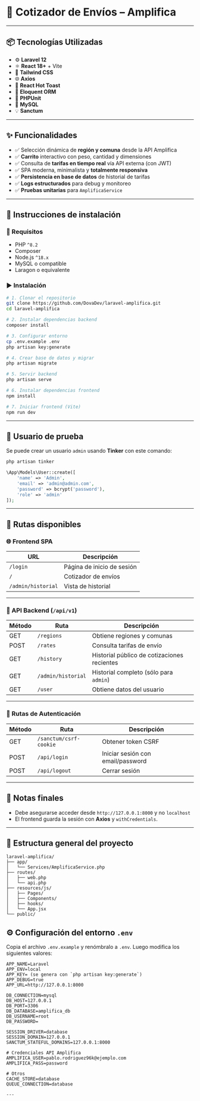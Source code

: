 # 🚚 Cotizador de Envíos – Amplifica

---

## 📦 Tecnologías Utilizadas

- ⚙️ **Laravel 12**
- ⚛️ **React 18+** + Vite
- 🎨 **Tailwind CSS**
- 🌐 **Axios**
- 🔔 **React Hot Toast**
- 🧠 **Eloquent ORM**
- 🧪 **PHPUnit**
- 🐬 **MySQL**
- 💡 **Sanctum**

---

## ✨ Funcionalidades

- ✅ Selección dinámica de **región y comuna** desde la API Amplifica
- ✅ **Carrito** interactivo con peso, cantidad y dimensiones
- ✅ Consulta de **tarifas en tiempo real** vía API externa (con JWT)
- ✅ SPA moderna, minimalista y **totalmente responsiva**
- ✅ **Persistencia en base de datos** de historial de tarifas
- ✅ **Logs estructurados** para debug y monitoreo
- ✅ **Pruebas unitarias** para `AmplificaService`

---

## 🧪 Instrucciones de instalación

### 🔧 Requisitos

- PHP `^8.2`
- Composer
- Node.js `^18.x`
- MySQL o compatible
- Laragon o equivalente

### ▶️ Instalación

```bash
# 1. Clonar el repositorio
git clone https://github.com/DovaDev/laravel-amplifica.git
cd laravel-amplifica

# 2. Instalar dependencias backend
composer install

# 3. Configurar entorno
cp .env.example .env
php artisan key:generate

# 4. Crear base de datos y migrar
php artisan migrate

# 5. Servir backend
php artisan serve
```

```bash
# 6. Instalar dependencias frontend
npm install

# 7. Iniciar frontend (Vite)
npm run dev
```

---

## 🔐 Usuario de prueba

Se puede crear un usuario `admin` usando **Tinker** con este comando:

```bash
php artisan tinker
```

```php
\App\Models\User::create([
    'name' => 'Admin',
    'email' => 'admin@admin.com',
    'password' => bcrypt('password'),
    'role' => 'admin'
]);
```

---

## 🔀 Rutas disponibles

### 🌐 Frontend SPA

| URL                              | Descripción                         |
|----------------------------------|-------------------------------------|
| `/login`                         | Página de inicio de sesión          |
| `/`                              | Cotizador de envíos|
| `/admin/historial`              | Vista de historial    |


---

### 📡 API Backend (`/api/v1`)

| Método | Ruta               | Descripción                                           
|--------|--------------------|------------------------------------------------------
| GET    | `/regions`         | Obtiene regiones y comunas                           
| POST   | `/rates`           | Consulta tarifas de envío                           
| GET    | `/history`         | Historial público de cotizaciones recientes         
| GET    | `/admin/historial` | Historial completo (sólo para `admin`)              
| GET    | `/user`            | Obtiene datos del usuario               

---

### 🔑 Rutas de Autenticación

| Método | Ruta                    | Descripción                        |
|--------|-------------------------|------------------------------------|
| GET    | `/sanctum/csrf-cookie`  | Obtener token CSRF                 |
| POST   | `/api/login`            | Iniciar sesión con email/password |
| POST   | `/api/logout`           | Cerrar sesión                     |

---

## 🧼 Notas finales

- Debe asegurarse acceder desde `http://127.0.0.1:8000` y no `localhost`
- El frontend guarda la sesión con **Axios** y `withCredentials`.

---

## 📁 Estructura general del proyecto

```
laravel-amplifica/
├── app/
│   └── Services/AmplificaService.php
├── routes/
│   ├── web.php
│   └── api.php
├── resources/js/
│   ├── Pages/
│   ├── Components/
│   ├── hooks/
│   └── App.jsx
└── public/
```

## ⚙️ Configuración del entorno `.env`

Copia el archivo `.env.example` y renómbralo a `.env`. Luego modifica los siguientes valores:

```env
APP_NAME=Laravel
APP_ENV=local
APP_KEY= (se genera con `php artisan key:generate`)
APP_DEBUG=true
APP_URL=http://127.0.0.1:8000

DB_CONNECTION=mysql
DB_HOST=127.0.0.1
DB_PORT=3306
DB_DATABASE=amplifica_db
DB_USERNAME=root
DB_PASSWORD=

SESSION_DRIVER=database
SESSION_DOMAIN=127.0.0.1
SANCTUM_STATEFUL_DOMAINS=127.0.0.1:8000

# Credenciales API Amplifica
AMPLIFICA_USER=pablo.rodriguez96k@ejemplo.com
AMPLIFICA_PASS=password

# Otros
CACHE_STORE=database
QUEUE_CONNECTION=database

---
